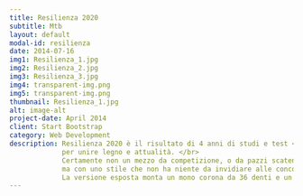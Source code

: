 ```yaml
---
title: Resilienza 2020
subtitle: Mtb
layout: default
modal-id: resilienza
date: 2014-07-16
img1: Resilienza_1.jpg
img2: Resilienza_2.jpg
img3: Resilienza_3.jpg
img4: transparent-img.png
img5: transparent-img.png
thumbnail: Resilienza_1.jpg
alt: image-alt
project-date: April 2014
client: Start Bootstrap
category: Web Development
description: Resilienza 2020 è il risultato di 4 anni di studi e test </br>
             per unire legno e attualità. </br>
             Certamente non un mezzo da competizione, o da pazzi scatenati, </br>
             ma con uno stile che non ha niente da invidiare alle concorrenti della sua categoria.</br>
             La versione esposta monta un mono corona da 36 denti e un pacco pignoni da 11 velocità. 
---
```

